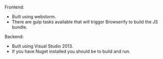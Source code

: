 Frontend:
- Built using webstorm.
- There are gulp tasks available that will trigger Browserify to build the JS bundle.

Backend:
- Built using Visual Studio 2013.
- If you have Nuget installed you should be to build and run.